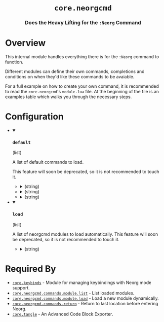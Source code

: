 <div align="center">

# `core.neorgcmd`

### Does the Heavy Lifting for the `:Neorg` Command





</div>

# Overview

This internal module handles everything there is for the `:Neorg` command to function.

Different modules can define their own commands, completions and conditions on when they'd
like these commands to be avaiable.

For a full example on how to create your own command, it is recommended to read the
`core.neorgcmd`'s `module.lua` file. At the beginning of the file is an examples table
which walks you through the necessary steps.

# Configuration

* <details open>
  
  <summary><h3><code>default</h3></code> (list)</summary>
  
  <div>
  
  A list of default commands to load.
  
  This feature will soon be deprecated, so it is not recommended to touch it.
  
  </div>
  
  
  * <details>
    
    <summary> (string)</summary>
    
    <br>
    
    ```lua
    "module.list"
    ```
    
    </details>
  * <details>
    
    <summary> (string)</summary>
    
    <br>
    
    ```lua
    "module.load"
    ```
    
    </details>
  * <details>
    
    <summary> (string)</summary>
    
    <br>
    
    ```lua
    "return"
    ```
    
    </details>
  
  
  </details>

* <details open>
  
  <summary><h3><code>load</h3></code> (list)</summary>
  
  <div>
  
  A list of neorgcmd modules to load automatically.
  This feature will soon be deprecated, so it is not recommended to touch it.
  
  </div>
  
  
  * <details>
    
    <summary> (string)</summary>
    
    <br>
    
    ```lua
    "default"
    ```
    
    </details>
  
  
  </details>



# Required By

- [`core.keybinds`](https://github.com/nvim-neorg/neorg/wiki/User-Keybinds) - Module for managing keybindings with Neorg mode support.
- [`core.neorgcmd.commands.module.list`](https://github.com/nvim-neorg/neorg/wiki/Neorgcmd-List) - List loaded modules.
- [`core.neorgcmd.commands.module.load`](https://github.com/nvim-neorg/neorg/wiki/Neorgcmd-List) - Load a new module dynamically.
- [`core.neorgcmd.commands.return`](https://github.com/nvim-neorg/neorg/wiki/Neorgcmd-return) - Return to last location before entering Neorg.
- [`core.tangle`](https://github.com/nvim-neorg/neorg/wiki/Tangling) - An Advanced Code Block Exporter.
